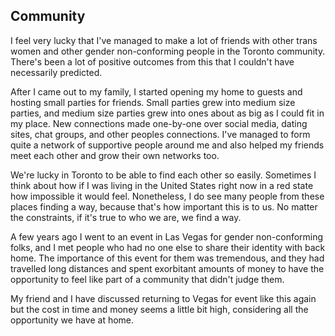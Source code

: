 ## Community

I feel very lucky that I've managed to make a lot of friends with other trans women and other gender non-conforming people in the Toronto community. There's been a lot of positive outcomes from this that I couldn't have necessarily predicted. 

After I came out to my family, I started opening my home to guests and hosting small parties for friends. Small parties grew into medium size parties, and medium size parties grew into ones about as big as I could fit in my place. New connections made one-by-one over social media, dating sites, chat groups, and other peoples connections. I've managed to form quite a network of supportive people around me and also helped my friends meet each other and grow their own networks too.

We're lucky in Toronto to be able to find each other so easily. Sometimes I think about how if I was living in the United States right now in a red state how impossible it would feel. Nonetheless, I do see many people from these places finding a way, because that's how important this is to us. No matter the constraints, if it's true to who we are, we find a way.

A few years ago I went to an event in Las Vegas for gender non-conforming folks, and I met people who had no one else to share their identity with back home. The importance of this event for them was tremendous, and they had travelled long distances and spent exorbitant amounts of money to have the opportunity to feel like part of a community that didn't judge them.

My friend and I have discussed returning to Vegas for event like this again but the cost in time and money seems a little bit high, considering all the opportunity we have at home. 